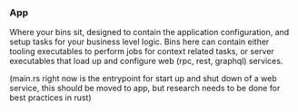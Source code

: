 ### App

Where your bins sit, designed to contain the application configuration, and setup tasks for your business level logic. Bins here can contain either tooling executables to perform jobs for context related tasks, or server executables that load up and configure web (rpc, rest, graphql) services.

(main.rs right now is the entrypoint for start up and shut down of a web service, this should be moved to app, but research needs to be done for best practices in rust)
